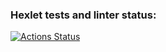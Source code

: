 ### Hexlet tests and linter status:
[![Actions Status](https://github.com/MariaChikh/python-project-49/actions/workflows/hexlet-check.yml/badge.svg)](https://github.com/MariaChikh/python-project-49/actions)